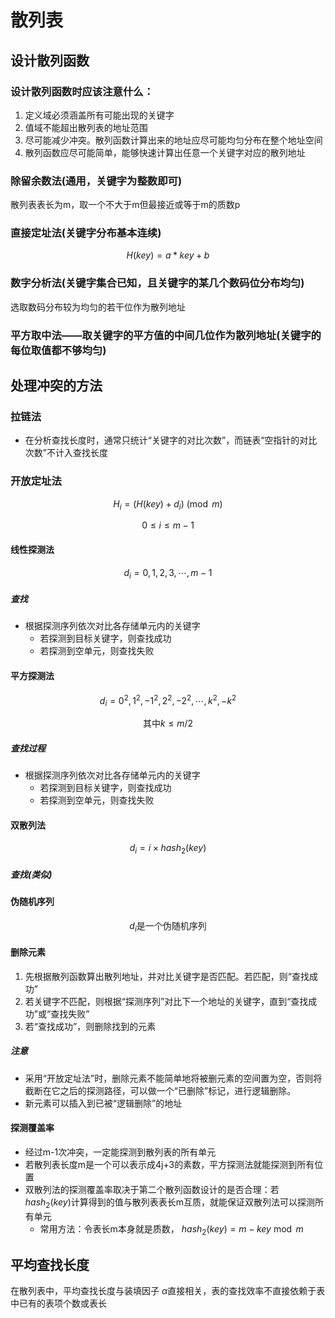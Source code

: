# 散列表

## 设计散列函数

### 设计散列函数时应该注意什么：

1. 定义域必须涵盖所有可能出现的关键字
2. 值域不能超出散列表的地址范围
3. 尽可能减少冲突。散列函数计算出来的地址应尽可能均匀分布在整个地址空间
4. 散列函数应尽可能简单，能够快速计算出任意一个关键字对应的散列地址

### 除留余数法(通用，关键字为整数即可)

散列表表长为m，取一个不大于m但最接近或等于m的质数p

### 直接定址法(关键字分布基本连续)

$$H(key)=a*key+b$$

### 数字分析法(关键字集合已知，且关键字的某几个数码位分布均匀)

选取数码分布较为均匀的若干位作为散列地址

### 平方取中法——取关键字的平方值的中间几位作为散列地址(关键字的每位取值都不够均匀)

## 处理冲突的方法

### 拉链法

- 在分析查找长度时，通常只统计“关键字的对比次数”，而链表“空指针的对比次数”不计入查找长度

### 开放定址法

$$H_{i}=(H(key)+d_{i}) \pmod m$$

$$0\leq i \leq m-1$$

#### 线性探测法

$$d_{i}=0,1,2,3,\cdots,m-1$$

##### 查找

- 根据探测序列依次对比各存储单元内的关键字
  - 若探测到目标关键字，则查找成功
  - 若探测到空单元，则查找失败

#### 平方探测法

$$d_{i}=0^{2},1^{2},-1^{2},2^{2},-2^{2},\cdots,k^{2},-k^{2}$$

$$\text{其中}k\leq m/2$$

##### 查找过程

- 根据探测序列依次对比各存储单元内的关键字
  - 若探测到目标关键字，则查找成功
  - 若探测到空单元，则查找失败
 
#### 双散列法

$$d_{i}=i\times hash_{2}(key)$$

##### 查找(类似)

#### 伪随机序列

$$d_{i}\text{是一个伪随机序列}$$

#### 删除元素

1. 先根据散列函数算出散列地址，并对比关键字是否匹配。若匹配，则“查找成功”
2. 若关键字不匹配，则根据“探测序列”对比下一个地址的关键字，直到“查找成功”或“查找失败”
3. 若“查找成功”，则删除找到的元素

##### 注意

- 采用“开放定址法”时，删除元素不能简单地将被删元素的空间置为空，否则将截断在它之后的探测路径，可以做一个“已删除”标记，进行逻辑删除。
- 新元素可以插入到已被“逻辑删除”的地址

#### 探测覆盖率

- 经过m-1次冲突，一定能探测到散列表的所有单元
- 若散列表长度m是一个可以表示成4j+3的素数，平方探测法就能探测到所有位置
- 双散列法的探测覆盖率取决于第二个散列函数设计的是否合理：若 $hash_{2}(key)$计算得到的值与散列表表长m互质，就能保证双散列法可以探测所有单元
  - 常用方法：令表长m本身就是质数， $hash_{2}(key)=m-key\bmod m$

## 平均查找长度

在散列表中，平均查找长度与装填因子 $\alpha$直接相关，表的查找效率不直接依赖于表中已有的表项个数或表长
